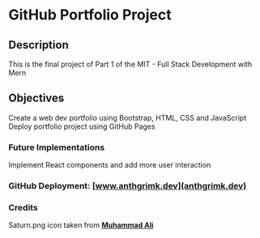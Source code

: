 # GitHub Portfolio Project

## Description

This is the final project of Part 1 of the MIT - Full Stack Development with Mern

## Objectives

Create a web dev portfolio using Bootstrap, HTML, CSS and JavaScript
Deploy portfolio project using GitHub Pages

### Future Implementations

Implement React components and add more user interaction

### GitHub Deployment: **[www.anthgrimk.dev](anthgrimk.dev)**

### Credits

Saturn.png icon taken from **[Muhammad Ali](https://www.flaticon.com/authors/muhammad-ali)**
